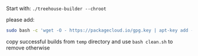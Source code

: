 Start with:
`./treehouse-builder --chroot`

please add:
```bash
sudo bash -c 'wget -O - https://packagecloud.io/gpg.key | apt-key add -'
```

copy successful builds from `temp` directory
and use `bash clean.sh` to remove otherwise
